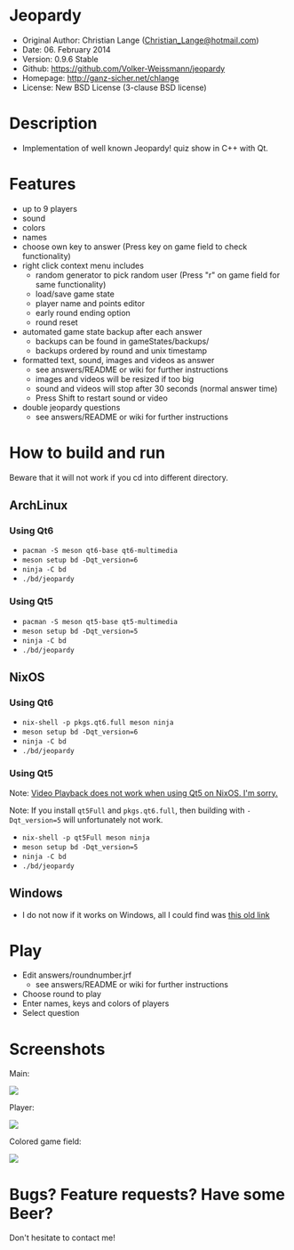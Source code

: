 # Jeopardy

* Original Author:  Christian Lange (Christian_Lange@hotmail.com)
* Date:             06. February 2014
* Version:          0.9.6 Stable
* Github:           https://github.com/Volker-Weissmann/jeopardy
* Homepage:         http://ganz-sicher.net/chlange
* License:          New BSD License (3-clause BSD license)

# Description

* Implementation of well known Jeopardy! quiz show in C++ with Qt.

# Features

* up to 9 players
* sound
* colors
* names
* choose own key to answer (Press key on game field to check functionality)
* right click context menu includes
	* random generator to pick random user (Press "r" on game field for same functionality)
	* load/save game state
	* player name and points editor
	* early round ending option
	* round reset
* automated game state backup after each answer 
	* backups can be found in gameStates/backups/
	* backups ordered by round and unix timestamp
* formatted text, sound, images and videos as answer 
	* see answers/README or wiki for further instructions
	* images and videos will be resized if too big
	* sound and videos will stop after 30 seconds (normal answer time)
	* Press Shift to restart sound or video
* double jeopardy questions 
	* see answers/README or wiki for further instructions

# How to build and run

Beware that it will not work if you cd into different directory.

## ArchLinux

### Using Qt6

* `pacman -S meson qt6-base qt6-multimedia`
* `meson setup bd -Dqt_version=6`
* `ninja -C bd`
* `./bd/jeopardy`

### Using Qt5

* `pacman -S meson qt5-base qt5-multimedia`
* `meson setup bd -Dqt_version=5`
* `ninja -C bd`
* `./bd/jeopardy`

## NixOS

### Using Qt6

* `nix-shell -p pkgs.qt6.full meson ninja`
* `meson setup bd -Dqt_version=6`
* `ninja -C bd`
* `./bd/jeopardy`

### Using Qt5

Note: [Video Playback does not work when using Qt5 on NixOS. I'm sorry.](https://forum.qt.io/topic/162479/qmediaplayer-does-not-work-on-nixos/3)

Note: If you install `qt5Full` and `pkgs.qt6.full`, then building with `-Dqt_version=5` will unfortunately not work.

* `nix-shell -p qt5Full meson ninja`
* `meson setup bd -Dqt_version=5`
* `ninja -C bd`
* `./bd/jeopardy`

## Windows
* I do not now if it works on Windows, all I could find was [this old link](https://github.com/chlange/jeopardy/wiki/Windows)

# Play

* Edit answers/roundnumber.jrf
	* see answers/README or wiki for further instructions
* Choose round to play
* Enter names, keys and colors of players
* Select question

# Screenshots

Main:

![](http://i.imgur.com/iTd8N6o.png)

Player:

![](http://i.imgur.com/4KsajRv.png)

Colored game field:

![](http://i.imgur.com/AwaO8gd.png)

# Bugs? Feature requests? Have some Beer?

Don't hesitate to contact me!
